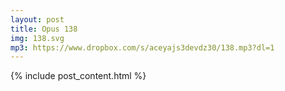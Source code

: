 ```yaml
---
layout: post
title: Opus 138
img: 138.svg
mp3: https://www.dropbox.com/s/aceyajs3devdz30/138.mp3?dl=1
---
```


{% include post_content.html %}
